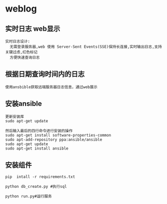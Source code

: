 # weblog
实时日志 web显示
-----------------------------------  
    实时日志设计: 
      无需登录服务器,web 使用 Server-Sent Events(SSE)保持长连接,实时输出日志,支持关键过虑,红色标记
      方便快速查询日志
根据日期查询时间内的日志
-----------------------------------
    使用ansbible获取远端服务器日志信息，通过web展示
    
安装ansible
-----------------------------------

    更新安装库
    sudo apt-get update
    
    然后输入最后的四行命令进行安装的操作
    sudo apt-get install software-properties-common
    sudo apt-add-repository ppa:ansible/ansible
    sudo apt-get update
    sudo apt-get install ansible

安装组件
-----------------------------------

    pip  intall -r requirements.txt
        
    python db_create.py #执行sql 
    
    python run.py#运行服务
      
      

